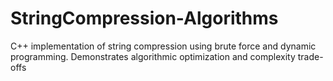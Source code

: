 # StringCompression-Algorithms
C++ implementation of string compression using brute force and dynamic programming. Demonstrates algorithmic optimization and complexity trade-offs
